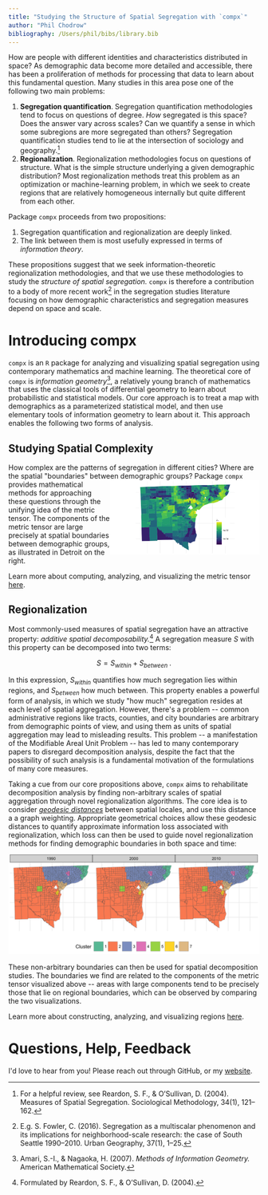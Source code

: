 ```yaml
---
title: "Studying the Structure of Spatial Segregation with `compx`"
author: "Phil Chodrow"
bibliography: /Users/phil/bibs/library.bib
---
```


How are people with different identities and characteristics distributed in space? As demographic data become more detailed and accessible, there has been a proliferation of methods for processing that data to learn about this fundamental question. Many studies in this area pose one of the following two main problems: 

1. **Segregation quantification**. Segregation quantification methodologies tend to focus on questions of degree. *How* segregated is this space? Does the answer vary across scales? Can we quantify a sense in which some subregions are more segregated than others? Segregation quantification studies tend to lie at the intersection of sociology and geography.[^2]
2. **Regionalization**. Regionalization methodologies focus on questions of structure. What is the simple structure underlying a given demographic distribution? Most regionalization methods treat this problem as an optimization or machine-learning problem, in which we seek to create regions that are relatively homogeneous internally but quite different from each other. 

Package `compx` proceeds from two propositions: 

1. Segregation quantification and regionalization are deeply linked. 
2. The link between them is most usefully expressed in terms of *information theory*.

These propositions suggest that we seek information-theoretic regionalization methodologies, and that we use these methodologies to study the *structure of spatial segregation.* `compx` is therefore a contribution to a body of more recent work[^3] in the segregation studies literature focusing on how demographic characteristics and segregation measures depend on space and scale. 

# Introducing compx

`compx` is an `R` package for analyzing and visualizing spatial segregation using contemporary mathematics and machine learning. The theoretical core of `compx` is *information geometry*[^1], a relatively young branch of mathematics that uses the classical tools of differential geometry to learn about probabilistic and statistical models. Our core approach is to treat a map with demographics as a parameterized statistical model, and then use elementary tools of information geometry to learn about it. This approach enables the following two forms of analysis. 

## Studying Spatial Complexity
How complex are the patterns of segregation in different cities? Where are the spatial "boundaries" between demographic groups?<img src="assets/images/detroit_metric.png" align = "right" width = "300" height = "150" caption = "This caption"> Package `compx` provides mathematical methods for approaching these questions through the unifying idea of the metric tensor. The components of the metric tensor are large precisely at spatial boundaries between demographic groups, as illustrated in Detroit on the right. 

Learn more about computing, analyzing, and visualizing the metric tensor [here](https://philchodrow.github.io/compx/vignette_metric.html). 

## Regionalization

Most commonly-used measures of spatial segregation have an attractive property: *additive spatial decomposability.*[^4] A segregation measure $S$ with this property can be decomposed into two terms: 

$$S = S_{within} + S_{between}\;.$$ 

In this expression, $S_{within}$ quantifies how much segregation lies within regions, and $S_{between}$ how much between. This property enables a powerful form of analysis, in which we study "how much" segregation resides at each level of spatial aggregation. However, there's a problem -- common administrative regions like tracts, counties, and city boundaries are arbitrary from demographic points of view, and using them as units of spatial aggregation may lead to misleading results. This problem -- a manifestation of the Modifiable Areal Unit Problem -- has led to many contemporary papers to disregard decomposition analysis, despite the fact that the possibility of such analysis is a fundamental motivation of the formulations of many core measures. 

Taking a cue from our core propositions above, `compx` aims to rehabilitate decomposition analysis by finding non-arbitrary scales of spatial aggregation through novel regionalization algorithms. The core idea is to consider [*geodesic distances*](https://en.wikipedia.org/wiki/Geodesic) between spatial locales, and use this distance a a graph weighting. Appropriate geometrical choices allow these geodesic distances to quantify approximate information loss associated with regionalization, which loss can then be used to guide novel regionalization methods for finding demographic boundaries in both space and time: 

![](assets/images/detroit_over_time.png)

These non-arbitrary boundaries can then be used for spatial decomposition studies. The boundaries we find are related to the components of the metric tensor visualized above -- areas with large components tend to be precisely those that lie on regional boundaries, which can be observed by comparing the two visualizations.   

Learn more about constructing, analyzing, and visualizing regions [here](https://philchodrow.github.io/compx/vignette_clustering.html). 

# Questions, Help, Feedback

I'd love to hear from you! Please reach out through GitHub, or my [website](https://philchodrow.github.io/). 


[^2]: For a helpful review, see Reardon, S. F., & O’Sullivan, D. (2004). Measures of Spatial Segregation. Sociological Methodology, 34(1), 121–162.
[^1]: Amari, S.-I., & Nagaoka, H. (2007). *Methods of Information Geometry.* American Mathematical Society.
[^3]: E.g. S. Fowler, C. (2016). Segregation as a multiscalar phenomenon and its implications for neighborhood-scale research: the case of South Seattle 1990–2010. Urban Geography, 37(1), 1–25.
[^4]: Formulated by Reardon, S. F., & O’Sullivan, D. (2004).


